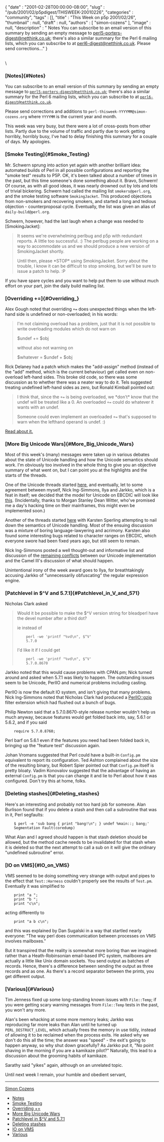 {
   "date" : "2001-02-28T00:00:00-08:00",
   "slug" : "/pub/2001/02/p5pdigest/THISWEEK-20010226",
   "categories" : "community",
   "tags" : [],
   "title" : "This Week on p5p 2001/02/26",
   "thumbnail" : null,
   "draft" : null,
   "authors" : [
      "simon-cozens"
   ],
   "image" : null,
   "description" : " Notes You can subscribe to an email version of this summary by sending an empty message to perl5-porters-digest@netthink.co.uk; there's also a similar summary for the Perl 6 mailing lists, which you can subscribe to at perl6-digest@netthink.co.uk. Please send corrections..."
}





\
\

### [Notes]{#Notes}

You can subscribe to an email version of this summary by sending an
empty message to
[`perl5-porters-digest@netthink.co.uk`](mailto:perl5-porters-digest@netthink.co.uk);
there's also a similar summary for the Perl 6 mailing lists, which you
can subscribe to at
[`perl6-digest@netthink.co.uk`](mailto:perl6-digest@netthink.co.uk).

Please send corrections and additions to
`perl-thisweek-YYYYMM@simon-cozens.org` where `YYYYMM` is the current
year and month.

This week was very busy, but there were a lot of cross-posts from other
lists. Partly due to the volume of traffic and partly due to work
getting horribly, horribly busy, I've had to delay finishing this
summary for a couple of days. My apologies.

### [Smoke Testing]{#Smoke_Testing}

Mr. Schwern sprung into action yet again with another brilliant idea:
automated builds of Perl in all possible configurations and reporting
the "smoke test" results to P5P. OK, it's been talked about a number of
times in the past, but this time someone's done something about it.
Bravo, Schwern! Of course, as with all good ideas, it was nearly drowned
out by lots and lots of trivial bickering. Schwern had called the
mailing list `smokers@perl.org`, and the smoke testing software
`SmokingJacket`. This produced objections from non-smokers and
recovering smokers, and started a long and tedious objection -
counterproposal cycle. Eventually, the list was given an alias of
`daily-build@perl.org`.

Schwern, however, had the last laugh when a change was needed to
\[SmokingJacket\]:

> It seems we're overwhelming perlbug and p5p with redundant reports. A
> little too successful. :) The perlbug people are working on a way to
> accommodate us and we should produce a new version of SmokingJacket
> shortly.
>
> Until then, please \*STOP\* using SmokingJacket. Sorry about the
> trouble, I know it can be difficult to stop smoking, but we'll be sure
> to issue a patch to help. :P

If you have spare cycles and you want to help put them to use without
much effort on your part, join the daily build mailing list.

### [Overriding +=]{#Overriding_}

Alex Gough noted that overriding `+=` does unexpected things when the
left-hand side is undefined or non-overloaded; in his words:

> I'm not claiming overload has a problem, just that it is not possible
> to write overloading modules which do not warn on
>
> \$undef += \$obj
>
> without also not warning on
>
> \$whatever = \$undef + \$obj

Rick Delaney had a patch which makes the "add-assign" method (instead of
the "add" method, which is the current behaviour) get called even on
non-overload left-hand sides. This broke old code, so there was some
discussion as to whether there was a neater way to do it. Tels suggested
treating undefined left-hand sides as zero, but Ronald Kimball pointed
out:

> I think that, since the `+=` is being overloaded, we \*don't\* know
> that the undef will be treated like a 0. An overloaded `+=` could do
> whatever it wants with an undef.
>
> Someone could even implement an overloaded `+=` that's supposed to
> warn when the lefthand operand is undef. :)

[Read about
it.](http://www.xray.mpe.mpg.de/mailing-lists/perl5-porters/2001-02/msg00959.html)

### [More Big Unicode Wars]{#More_Big_Unicode_Wars}

Most of this week's (many) messages were taken up in various debates
about the state of Unicode handling and how the Unicode semantics should
work. I'm obviously too involved in the whole thing to give you an
objective summary of what went on, but I can point you at the highlights
and the starts of the threads.

One of the Unicode threads started
[here](http://www.xray.mpe.mpg.de/mailing-lists/perl5-porters/2001-02/msg01091.html),
and eventually, let to some agreement between myself, Nick Ing-Simmons,
Ilya and Jarkko, which is a feat in itself; we decided that the model
for Unicode on EBCDIC will look like
[this](http://www.xray.mpe.mpg.de/mailing-lists/perl5-porters/2001-02/msg01259.html).
(Incidentally, thanks to Morgan Stanley Dean Witter, who've promised me
a day's hacking time on their mainframes, this might even be implemented
soon.)

Another of the threads started
[here](http://www.xray.mpe.mpg.de/mailing-lists/perl5-porters/2001-02/msg01369.html)
with Karsten Sperling attempting to nail down the semantics of Unicode
handling. Most of the ensuing discussion was a mixture of boring
language-lawyering and acrimony. Karsten also found some interesting
bugs related to character ranges on EBCDIC, which everyone swore had
been fixed years ago, but still seem to remain.

Nick Ing-Simmons posted a well thought-out and informative list and
discussion of the [remaining
conflicts](http://www.xray.mpe.mpg.de/mailing-lists/perl5-porters/2001-02/msg01563.html)
between our Unicode implementation and the Camel III's discussion of
what should happen.

Unintentional irony of the week award goes to Ilya, for breathtakingly
accusing Jarkko of "unnecessarily obfuscating" the regular expression
engine.

### [Patchlevel in \$\^V and 5.7.1]{#Patchlevel_in_V_and_571}

Nicholas Clark asked

> Would it be possible to make the \$\^V version string for bleadperl
> have the devel number after a third dot?
>
> ie instead of
>
>         perl -we 'printf "%vd\n", $^V'
>         5.7.0
>
> I'd like it if I could get
>
>         perl -we 'printf "%vd\n", $^V'
>         5.7.0.8670

Jarkko noted that this would cause problems with CPAN.pm; Nick turned
around and asked when 5.7.1 was likely to happen. The outstanding issues
seem to be Unicode, PerlIO and numerical problems including casting.

PerlIO is now the default IO system, and isn't giving that many
problems. Nick Ing-Simmons noted that Nicholas Clark had produced a
[PerlIO::gzip](http://search.cpan.org/search?dist=PerlIO-gzip) filter
extension which had flushed out a bunch of bugs.

Philip Newton said that a 5.7.0.8670-style release number wouldn't help
us much anyway, because features would get folded back into, say, 5.6.1
or 5.6.2, and if you said

        require 5.7.0.8760;

Perl barf on 5.6.1 even if the features you need had been folded back
in, bringing up the "feature test" discussion again.

Johan Vromans suggested that Perl could have a built-in `Config.pm`
equivalent to report its configuration. Ted Ashton complained about the
size of the resulting binary, but Robert Spier pointed out that
`Config.pm` itself is pretty bloaty. Vadim Konovalov suggested that the
advantage of having an external `Config.pm` is that you can change it
and lie to Perl about how it was configured. Don't try this at home,
folks.

### [Deleting stashes]{#Deleting_stashes}

Here's an interesting and probably not too hard job for someone. Alan
Burlison found that if you delete a stash and then call a subroutine
that was in it, Perl segfaults:

        $ perl -e 'sub bang { print "bang!\n"; } undef %main::; bang;'
        Segmentation Fault(coredump)

What Alan and I agreed should happen is that stash deletion should be
allowed, but the method cache needs to be invalidated for that stash
when it is deleted so that the next attempt to call a sub on it will
give the ordinary "undefined subroutine" error.

### [IO on VMS]{#IO_on_VMS}

VMS seemed to be doing something very strange with output and pipes to
the effect that `Test::Harness` couldn't properly see the results of
`Test.pm`. Eventually it was simplified to

        print "a ";
        print "b ";
        print "c\n";

acting differently to

        print "a b c\n";

and this was explained by Dan Sugalski in a way that startled nearly
everyone: "The way perl does communication between processes on VMS
involves mailboxes."

But it transpired that the reality is somewhat more boring than we
imagined: rather than a Heath-Robinsonian email-based IPC system,
mailboxes are actually a little like Unix domain sockets. You send
output as batches of records. Hence, there's a difference between
sending the output as three records and as one. As there's a record
separator between the prints, you get different output.

### [Various]{#Various}

Tim Jenness fixed up some long-standing known issues with `File::Temp`;
if you were getting scary warning messages from `File::Temp` tests in
the past, you won't any more.

Alan's been whacking at some more memory leaks; Jarkko was reproducing
far more leaks than Alan until he turned up `PERL_DESTRUCT_LEVEL`, which
actually frees the memory in use tidily, instead of allowing it to be
reclaimed when the process exits. He asked why we don't do this all the
time; the answer was "speed" - the exit's going to happen anyway, so why
shut down gracefully? As Jarkko put it, "No point shaving in the morning
if you are a kamikaze pilot?" Naturally, this lead to a discussion about
the grooming habits of kamikaze.

Sarathy said "yikes" again, although on an unrelated topic.

Until next week I remain, your humble and obedient servant,

------------------------------------------------------------------------

[Simon Cozens](mailto:simon@brecon.co.uk)
-   [Notes](#Notes)
-   [Smoke Testing](#Smoke_Testing)
-   [Overriding +=](#Overriding_)
-   [More Big Unicode Wars](#More_Big_Unicode_Wars)
-   [Patchlevel in \$\^V and 5.7.1](#Patchlevel_in_V_and_571)
-   [Deleting stashes](#Deleting_stashes)
-   [IO on VMS](#IO_on_VMS)
-   [Various](#Various)


